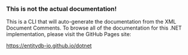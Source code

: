 ### This is not the actual documentation!

This is a CLI that will auto-generate the documentation from the XML Document Comments.
To browse all of the documentation for this .NET implementation, please visit the GitHub Pages site:

https://entitydb-io.github.io/dotnet